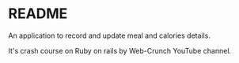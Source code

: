 # README

An application to record and update meal and calories details.

It's crash course on Ruby on rails by Web-Crunch YouTube channel.
